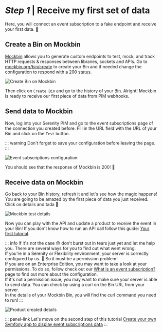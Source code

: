 # _Step 1_ | Receive my first set of data

Here, you will connect an event subscription to a fake endpoint and receive your first data. :rocket:

## Create a Bin on Mockbin

[Mockbin](http://mockbin.org/) allows you to generate custom endpoints to test, mock, and track HTTP requests & responses between libraries, sockets and APIs.
Go to [mockbin.org/bin/create](http://mockbin.org/bin/create) to create your Bin and if needed change the configuration to respond with a 200 status.

![Create Bin on Mockbin](/img/getting-started/quick-start-my-first-webhook-4x/create-mockbin.png)

Then click on `Create Bin` and go to the history of your Bin.
Alright! Mockbin is ready to receive our first piece of data from PIM webhooks.

## Send data to Mockbin

Now, log into your Serenity PIM and go to the event subscriptions page of the connection you created before.
Fill in the URL field with the URL of your Bin and click on the `Test` button. 

::: warning
Don't forget to save your configuration before leaving the page.
:::

![Event subscriptions configuration](/img/getting-started/quick-start-my-first-webhook-4x/event-subscription-configuration.png)

You should see that the response of Mockbin is 200! :tada:

## Receive data on Mockbin

Go back to your Bin history, refresh it and let's see how the magic happens!
You are going to be amazed by the first piece of data you just received. Click on details and tada :tada:

![Mockbin test details](/img/getting-started/quick-start-my-first-webhook-4x/mockbin-test-details.png)

Now you can play with the API and update a product to receive the event in your Bin! If you don't know how to run an API call follow this guide: [Your first tutorial](/getting-started/your-first-tutorial-4x/welcome.html).

::: info
If it's not the case :disappointed: don't burst out in tears just yet and let me help you. There are several ways for you to find out what went wrong.  
If you're in a Serenity or Flexibility environment, your server is correctly configured by us. :rocket: So it must be a permission problem!  
If you are on an Enterprise Edition, you may want to take a look at your permissions. To do so, follow check out our [What is an event subscription?](https://help.akeneo.com/pim/serenity/articles/what-is-an-event-subscription.html) page to find out more about the configuration.  
If it's not a permission issue, you may want to make sure your server is able to send data. You can check by using a curl on the Bin URL from your server.    
In the details of your Mockbin Bin, you will find the curl command you need to run!
:::

![Product created details](/img/getting-started/quick-start-my-first-webhook-4x/product-created-details.png)

::: panel-link Let's move on the second step of this tutorial [Create your own Symfony app to display event subscriptions data](/getting-started/quick-start-my-first-webhook-4x/step-2.html)
:::
